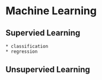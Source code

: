 # Machine Learning

## Supervied Learning

    * classification
    * regression

## Unsupervied Learning
